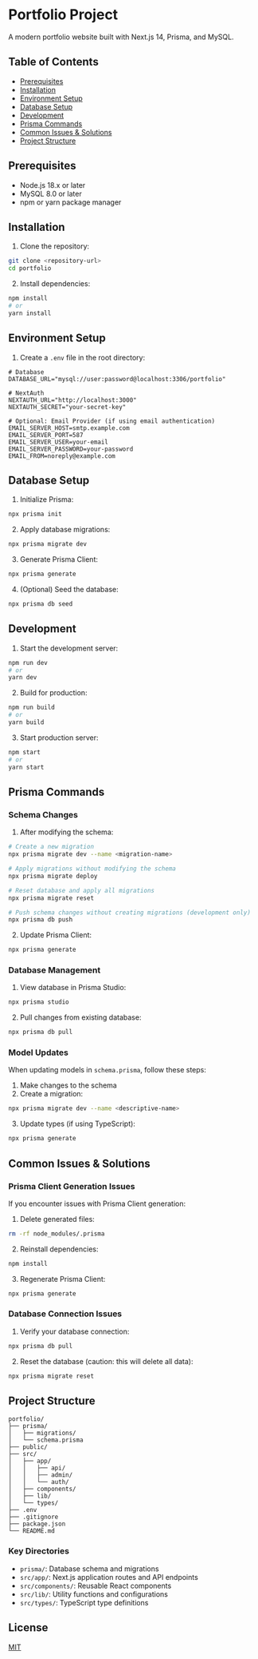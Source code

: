 # Portfolio Project

A modern portfolio website built with Next.js 14, Prisma, and MySQL.

## Table of Contents
- [Prerequisites](#prerequisites)
- [Installation](#installation)
- [Environment Setup](#environment-setup)
- [Database Setup](#database-setup)
- [Development](#development)
- [Prisma Commands](#prisma-commands)
- [Common Issues & Solutions](#common-issues--solutions)
- [Project Structure](#project-structure)

## Prerequisites

- Node.js 18.x or later
- MySQL 8.0 or later
- npm or yarn package manager

## Installation

1. Clone the repository:
```bash
git clone <repository-url>
cd portfolio
```

2. Install dependencies:
```bash
npm install
# or
yarn install
```

## Environment Setup

1. Create a `.env` file in the root directory:
```env
# Database
DATABASE_URL="mysql://user:password@localhost:3306/portfolio"

# NextAuth
NEXTAUTH_URL="http://localhost:3000"
NEXTAUTH_SECRET="your-secret-key"

# Optional: Email Provider (if using email authentication)
EMAIL_SERVER_HOST=smtp.example.com
EMAIL_SERVER_PORT=587
EMAIL_SERVER_USER=your-email
EMAIL_SERVER_PASSWORD=your-password
EMAIL_FROM=noreply@example.com
```

## Database Setup

1. Initialize Prisma:
```bash
npx prisma init
```

2. Apply database migrations:
```bash
npx prisma migrate dev
```

3. Generate Prisma Client:
```bash
npx prisma generate
```

4. (Optional) Seed the database:
```bash
npx prisma db seed
```

## Development

1. Start the development server:
```bash
npm run dev
# or
yarn dev
```

2. Build for production:
```bash
npm run build
# or
yarn build
```

3. Start production server:
```bash
npm start
# or
yarn start
```

## Prisma Commands

### Schema Changes

1. After modifying the schema:
```bash
# Create a new migration
npx prisma migrate dev --name <migration-name>

# Apply migrations without modifying the schema
npx prisma migrate deploy

# Reset database and apply all migrations
npx prisma migrate reset

# Push schema changes without creating migrations (development only)
npx prisma db push
```

2. Update Prisma Client:
```bash
npx prisma generate
```

### Database Management

1. View database in Prisma Studio:
```bash
npx prisma studio
```

2. Pull changes from existing database:
```bash
npx prisma db pull
```

### Model Updates

When updating models in `schema.prisma`, follow these steps:

1. Make changes to the schema
2. Create a migration:
```bash
npx prisma migrate dev --name <descriptive-name>
```
3. Update types (if using TypeScript):
```bash
npx prisma generate
```

## Common Issues & Solutions

### Prisma Client Generation Issues

If you encounter issues with Prisma Client generation:

1. Delete generated files:
```bash
rm -rf node_modules/.prisma
```

2. Reinstall dependencies:
```bash
npm install
```

3. Regenerate Prisma Client:
```bash
npx prisma generate
```

### Database Connection Issues

1. Verify your database connection:
```bash
npx prisma db pull
```

2. Reset the database (caution: this will delete all data):
```bash
npx prisma migrate reset
```

## Project Structure

```
portfolio/
├── prisma/
│   ├── migrations/
│   └── schema.prisma
├── public/
├── src/
│   ├── app/
│   │   ├── api/
│   │   ├── admin/
│   │   └── auth/
│   ├── components/
│   ├── lib/
│   └── types/
├── .env
├── .gitignore
├── package.json
└── README.md
```

### Key Directories

- `prisma/`: Database schema and migrations
- `src/app/`: Next.js application routes and API endpoints
- `src/components/`: Reusable React components
- `src/lib/`: Utility functions and configurations
- `src/types/`: TypeScript type definitions

## License

[MIT](LICENSE)
